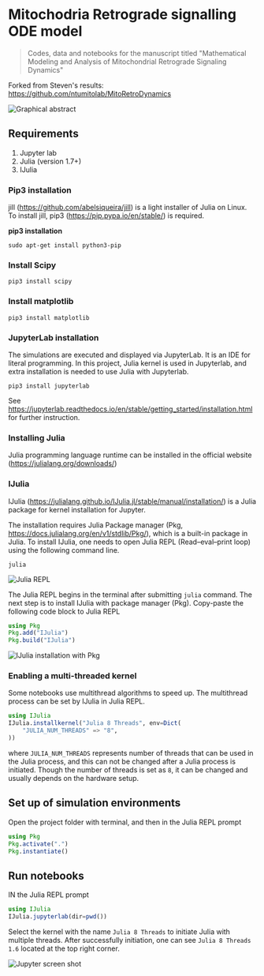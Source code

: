# Mitochodria Retrograde signalling ODE model

> Codes, data and notebooks for the manuscript titled "Mathematical Modeling and Analysis of Mitochondrial Retrograde Signaling Dynamics"

Forked from Steven's results: <https://github.com/ntumitolab/MitoRetroDynamics>

![Graphical abstract](https://user-images.githubusercontent.com/29009898/130342513-081f4592-3cc6-4468-ba3b-868416f3be6b.png)

## Requirements

1. Jupyter lab
2. Julia (version 1.7+)
3. IJulia

### Pip3 installation

jill (https://github.com/abelsiqueira/jill) is a light installer of Julia on Linux. To install jill, pip3 (https://pip.pypa.io/en/stable/) is required.

**pip3 installation**

```
sudo apt-get install python3-pip
```

### Install Scipy

```
pip3 install scipy
```

### Install matplotlib

```
pip3 install matplotlib
```

### JupyterLab installation

The simulations are executed and displayed via JupyterLab. It is an IDE for literal programming. In this project, Julia kernel is used in Jupyterlab, and extra installation is needed to use Julia with Jupyterlab.

```
pip3 install jupyterlab
```

See https://jupyterlab.readthedocs.io/en/stable/getting_started/installation.html for further instruction.

### Installing Julia

Julia programming language runtime can be installed in the official website (https://julialang.org/downloads/)


### IJulia

IJulia (https://julialang.github.io/IJulia.jl/stable/manual/installation/) is a Julia package for kernel installation for Jupyter.

The installation requires Julia Package manager (Pkg, https://docs.julialang.org/en/v1/stdlib/Pkg/), which is a built-in package in Julia. To install IJulia, one needs to open Julia REPL (Read–eval–print loop) using the following command line.

```
julia
```
![Julia REPL](https://user-images.githubusercontent.com/29009898/130343508-7d8e5e18-7ca8-46f8-b3de-3e4910c42ff3.png)

The Julia REPL begins in the terminal after submitting `julia` command. The next step is to install IJulia with package manager (Pkg). Copy-paste the following code block to Julia REPL

```julia
using Pkg
Pkg.add("IJulia")
Pkg.build("IJulia")
```
![IJulia installation with Pkg](https://user-images.githubusercontent.com/29009898/130343609-a997c935-a209-4364-8c5c-e2e62a3e42b0.png)

### Enabling a multi-threaded kernel

Some notebooks use multithread algorithms to speed up. The multithread process can be set by IJulia in Julia REPL.

```julia
using IJulia
IJulia.installkernel("Julia 8 Threads", env=Dict(
    "JULIA_NUM_THREADS" => "8",
))
```

where `JULIA_NUM_THREADS` represents number of threads that can be used in the Julia process, and this can not be changed after a Julia process is initiated. Though the number of threads is set as `8`, it can be changed and usually depends on the hardware setup.

## Set up of simulation environments

Open the project folder with terminal, and then in the Julia REPL prompt

```julia
using Pkg
Pkg.activate(".")
Pkg.instantiate()
```

## Run notebooks

IN the Julia REPL prompt

```julia
using IJulia
IJulia.jupyterlab(dir=pwd())
```

Select the kernel with the name `Julia 8 Threads` to initiate Julia with multiple threads. After successfully initiation, one can see `Julia 8 Threads 1.6` located at the top right corner.

![Jupyter screen shot](https://user-images.githubusercontent.com/29009898/130344079-b98a76f1-13c5-4b8c-a195-dd6f45bd5527.png)

